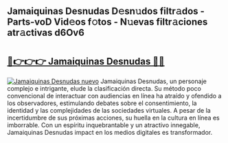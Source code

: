 ## Jamaiquinas Desnudas D𝚎sn𝚞dos filtr𝚊dos - Parts-voD Vid𝚎os f𝚘tos - N𝚞evas filtr𝚊ciones atr𝚊ctivas d6Ov6

# <h2><a href="http://mb0oe3h.tromn.icu/?c=Jamaiquinas+Desnudas">🔗👉👉👉 Jamaiquinas Desnudas 🔗🔗</a></h2>

[![Jamaiquinas Desnudas nuevo](https://i.imgur.com/pEAQMta.gif)](http://mb0oe3h.tromn.icu/?c=Jamaiquinas+Desnudas)
Jamaiquinas Desnudas, un personaje complejo e intrigante, elude la clasificación directa. Su método poco convencional de interactuar con audiencias en línea ha atraído y ofendido a los observadores, estimulando debates sobre el consentimiento, la identidad y las complejidades de las sociedades virtuales. A pesar de la incertidumbre de sus próximas acciones, su huella en la cultura en línea es imborrable. Con un espíritu inquebrantable y un atractivo innegable, Jamaiquinas Desnudas impact en los medios digitales es transformador.
